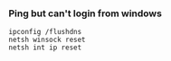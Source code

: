 ### Ping but can't login from windows
```
ipconfig /flushdns
netsh winsock reset
netsh int ip reset
```
